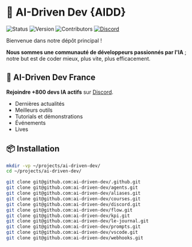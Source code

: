 
# 🌟 AI-Driven Dev {AIDD}

![Status](https://img.shields.io/badge/statut-actif-brightgreen)
![Version](https://img.shields.io/badge/version-2.0.0-blue)
![Contributors](https://img.shields.io/badge/contributors-welcome-orange)
[![Discord](https://img.shields.io/discord/1173363373115723796?color=7289da&label=discord&logo=discord&logoColor=white)](https://bit.ly/alexsoyes-discord)

Bienvenue dans notre dépôt principal !

**Nous sommes une communauté de développeurs passionnés par l'IA** ; notre but est de coder mieux, plus vite, plus efficacement.

## 🎉 AI-Driven Dev France

 **Rejoindre +800 devs IA actifs** sur [Discord](https://bit.ly/alexsoyes-discord).  

- Dernières actualités
- Meilleurs outils
- Tutorials et démonstrations
- Événements
- Lives

## 📦 Installation

```bash
mkdir -vp ~/projects/ai-driven-dev/
cd ~/projects/ai-driven-dev/

git clone git@github.com:ai-driven-dev/.github.git
git clone git@github.com:ai-driven-dev/agents.git
git clone git@github.com:ai-driven-dev/aliases.git
git clone git@github.com:ai-driven-dev/courses.git
git clone git@github.com:ai-driven-dev/discord.git
git clone git@github.com:ai-driven-dev/flow.git
git clone git@github.com:ai-driven-dev/kpi.git
git clone git@github.com:ai-driven-dev/le-journal.git
git clone git@github.com:ai-driven-dev/prompts.git
git clone git@github.com:ai-driven-dev/vscode.git
git clone git@github.com:ai-driven-dev/webhooks.git
```
